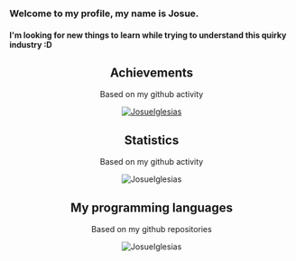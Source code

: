 ### Welcome to my profile, my name is Josue.
#### I'm looking for new things to learn while trying to understand this quirky industry :D

<h2 align="center">Achievements</h2>
<p align="center">Based on my github activity</p>
<p align="center"> <a href="https://github.com/ryo-ma/github-profile-trophy"><img src="https://github-profile-trophy.vercel.app/?username=JosueIglesias&theme=darkhub" alt="JosueIglesias" /></a> </p>
<h2 align="center">Statistics</h2>
<p align="center">Based on my github activity</p>
<p align="center"><img src="https://github-readme-stats.vercel.app/api?username=JosueIglesias&theme=algolia&show_icons=true&locale=en" alt="JosueIglesias" /></p>
<h2 align="center">My programming languages</h2>
<p align="center">Based on my github repositories</p>
<p align="center"><img src="https://github-readme-stats.vercel.app/api/top-langs?username=JosueIglesias&theme=algolia&show_icons=true&locale=en" alt="JosueIglesias" /></p>
